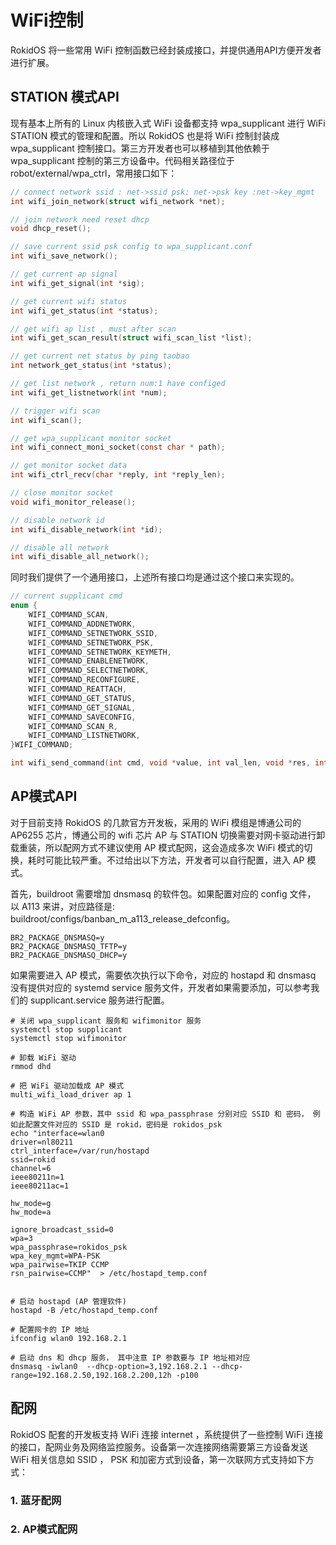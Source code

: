 # WiFi控制

RokidOS 将一些常用 WiFi 控制函数已经封装成接口，并提供通用API方便开发者进行扩展。

## STATION 模式API

现有基本上所有的 Linux 内核嵌入式 WiFi 设备都支持 wpa\_supplicant 进行 WiFi STATION 模式的管理和配置。所以 RokidOS 也是将 WiFi 控制封装成 wpa\_supplicant 控制接口。第三方开发者也可以移植到其他依赖于 wpa\_supplicant 控制的第三方设备中。代码相关路径位于 robot/external/wpa\_ctrl，常用接口如下：

```c
// connect network ssid : net->ssid psk: net->psk key :net->key_mgmt
int wifi_join_network(struct wifi_network *net);

// join network need reset dhcp
void dhcp_reset();

// save current ssid psk config to wpa_supplicant.conf
int wifi_save_network();

// get current ap signal
int wifi_get_signal(int *sig);

// get current wifi status
int wifi_get_status(int *status);

// get wifi ap list , must after scan 
int wifi_get_scan_result(struct wifi_scan_list *list);

// get current net status by ping taobao
int network_get_status(int *status);

// get list network , return num:1 have configed
int wifi_get_listnetwork(int *num);

// trigger wifi scan 
int wifi_scan();

// get wpa_supplicant monitor socket
int wifi_connect_moni_socket(const char * path);

// get monitor socket data
int wifi_ctrl_recv(char *reply, int *reply_len);

// close monitor socket
void wifi_monitor_release();

// disable network id 
int wifi_disable_network(int *id);

// disable all network
int wifi_disable_all_network();

```

同时我们提供了一个通用接口，上述所有接口均是通过这个接口来实现的。

```c
// current supplicant cmd
enum {
    WIFI_COMMAND_SCAN,
    WIFI_COMMAND_ADDNETWORK,
    WIFI_COMMAND_SETNETWORK_SSID,
    WIFI_COMMAND_SETNETWORK_PSK,
    WIFI_COMMAND_SETNETWORK_KEYMETH,
    WIFI_COMMAND_ENABLENETWORK,
    WIFI_COMMAND_SELECTNETWORK,
    WIFI_COMMAND_RECONFIGURE,
    WIFI_COMMAND_REATTACH,
    WIFI_COMMAND_GET_STATUS,
    WIFI_COMMAND_GET_SIGNAL,
    WIFI_COMMAND_SAVECONFIG,
    WIFI_COMMAND_SCAN_R,
    WIFI_COMMAND_LISTNETWORK,
}WIFI_COMMAND;

int wifi_send_command(int cmd, void *value, int val_len, void *res, int res_len);
```

## AP模式API

对于目前支持 RokidOS 的几款官方开发板，采用的 WiFi 模组是博通公司的 AP6255 芯片，博通公司的 wifi 芯片 AP 与 STATION 切换需要对网卡驱动进行卸载重装，所以配网方式不建议使用 AP 模式配网，这会造成多次 WiFi 模式的切换，耗时可能比较严重。不过给出以下方法，开发者可以自行配置，进入 AP 模式。

首先，buildroot 需要增加 dnsmasq 的软件包。如果配置对应的 config 文件， 以 A113 来讲，对应路径是: buildroot/configs/banban\_m\_a113\_release\_defconfig。

```shell
BR2_PACKAGE_DNSMASQ=y
BR2_PACKAGE_DNSMASQ_TFTP=y
BR2_PACKAGE_DNSMASQ_DHCP=y
```

如果需要进入 AP 模式，需要依次执行以下命令，对应的 hostapd 和 dnsmasq 没有提供对应的 systemd service 服务文件，开发者如果需要添加，可以参考我们的 supplicant.service 服务进行配置。

```shell
# 关闭 wpa_supplicant 服务和 wifimonitor 服务
systemctl stop supplicant
systemctl stop wifimonitor

# 卸载 WiFi 驱动
rmmod dhd

# 把 WiFi 驱动加载成 AP 模式
multi_wifi_load_driver ap 1

# 构造 WiFi AP 参数，其中 ssid 和 wpa_passphrase 分别对应 SSID 和 密码， 例如此配置文件对应的 SSID 是 rokid，密码是 rokidos_psk
echo "interface=wlan0
driver=nl80211
ctrl_interface=/var/run/hostapd
ssid=rokid
channel=6
ieee80211n=1
ieee80211ac=1

hw_mode=g
hw_mode=a

ignore_broadcast_ssid=0
wpa=3
wpa_passphrase=rokidos_psk
wpa_key_mgmt=WPA-PSK
wpa_pairwise=TKIP CCMP
rsn_pairwise=CCMP"  > /etc/hostapd_temp.conf


# 启动 hostapd (AP 管理软件)
hostapd -B /etc/hostapd_temp.conf

# 配置网卡的 IP 地址
ifconfig wlan0 192.168.2.1

# 启动 dns 和 dhcp 服务， 其中注意 IP 参数要与 IP 地址相对应
dnsmasq -iwlan0  --dhcp-option=3,192.168.2.1 --dhcp-range=192.168.2.50,192.168.2.200,12h -p100
```

## 配网

RokidOS 配套的开发板支持 WiFi 连接 internet ，系统提供了一些控制 WiFi 连接的接口，配网业务及网络监控服务。设备第一次连接网络需要第三方设备发送 WiFi 相关信息如 SSID ， PSK 和加密方式到设备，第一次联网方式支持如下方式：

### 1. 蓝牙配网

### 2. AP模式配网



